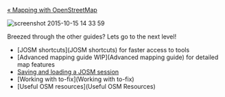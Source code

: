 [« Mapping with OpenStreetMap](https://github.com/mapbox/mapping/wiki/Mapping-with-OpenStreetMap)

![screenshot 2015-10-15 14 33 59](https://cloud.githubusercontent.com/assets/126868/10509319/cb751e02-7349-11e5-87c4-7c97146974df.png)

Breezed through the other guides? Lets go to the next level!

- [JOSM shortcuts](JOSM shortcuts) for faster access to tools
- [Advanced mapping guide WIP](Advanced mapping guide) for detailed map features
- [Saving and loading a JOSM session](https://github.com/mapbox/mapping/wiki/Saving-and-loading-a-JOSM-session)
- [Working with to-fix](Working with to-fix)
- [Useful OSM resources](Useful OSM Resources)